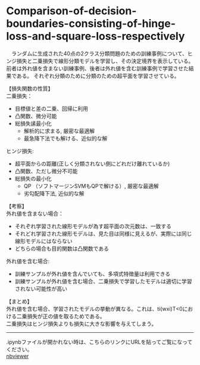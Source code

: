 # Comparison-of-decision-boundaries-consisting-of-hinge-loss-and-square-loss-respectively
　ランダムに生成された40点の2クラス分類問題のための訓練事例について、ヒンジ損失と二乗損失で線形分類モデルを学習し、その決定境界を表示している。前者は外れ値を含まない訓練事例、後者は外れ値を含む訓練事例で学習させた結果である。
それぞれ分類のために分類のための超平面を学習させている。

【損失関数の性質】  
 二乗損失：
  - 目標値と差の二乗、回帰に利用
  - 凸関数、微分可能
  - 総損失䛾最小化
    - 解析的に求まる,	厳密な最適解
    - 最急降下法でも解ける、近似的な解

ヒンジ損失:
- 超平面からの距離(正しく分類されない側にどれだけ離れているか)
- 凸関数、ただし微分不可能
- 総損失の最小化
  - QP （ソフトマージンSVMもQPで解ける）,	厳密な最適解
  - 劣勾配降下法,	近似的な解

【考察】  
外れ値を含まない場合：  
 - それぞれ学習された線形モデルが為す超平面の次元数は、一致する
 - それどれ学習された線形モデルは、見た目は同様に見えるが、実際には同じ線形モデルにはならない
 - どちらの場合も目的関数は凸関数である
 
外れ値を含む場合:  
 - 訓練サンプルが外れ値を含んでいても、多項式特徴量は利用できる
 - 訓練サンプルが外れ値を含む場合、二乗損失で学習したモデルは適切に学習されない可能性が高い
 
【まとめ】  
外れ値を含む場合、学習されたモデルの挙動が異なる。これは、ti(wxi)T<0における二乗損失が正の値を取るためである。  
二乗損失はヒンジ損失よりも損失に大きな影響を与えてしまう。





***
.ipynbファイルが開かれない時は、こちらのリンクにURLを貼ってご覧になってください。  
[nbviewer](https://nbviewer.jupyter.org/)
